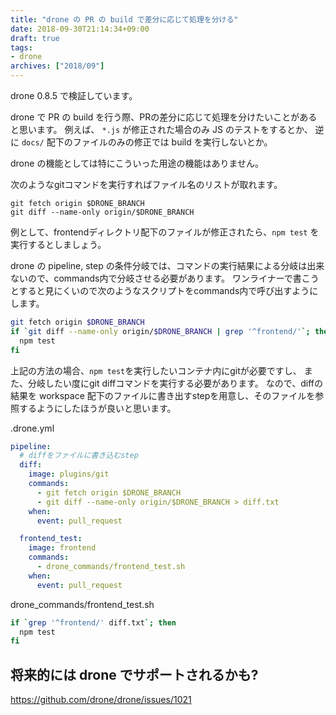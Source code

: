 ```yaml
---
title: "drone の PR の build で差分に応じて処理を分ける"
date: 2018-09-30T21:14:34+09:00
draft: true
tags:
- drone
archives: ["2018/09"]
---
```


drone 0.8.5 で検証しています。

drone で PR の build を行う際、PRの差分に応じて処理を分けたいことがあると思います。
例えば、 `*.js` が修正された場合のみ JS のテストをするとか、
逆に `docs/` 配下のファイルのみの修正では build を実行しないとか。

drone の機能としては特にこういった用途の機能はありません。

次のようなgitコマンドを実行すればファイル名のリストが取れます。

```
git fetch origin $DRONE_BRANCH
git diff --name-only origin/$DRONE_BRANCH
```

例として、frontendディレクトリ配下のファイルが修正されたら、`npm test` を実行するとしましょう。

drone の pipeline, step の条件分岐では、コマンドの実行結果による分岐は出来ないので、commands内で分岐させる必要があります。
ワンライナーで書こうとすると見にくいので次のようなスクリプトをcommands内で呼び出すようにします。

```sh
git fetch origin $DRONE_BRANCH
if `git diff --name-only origin/$DRONE_BRANCH | grep '^frontend/'`; then
  npm test
fi
```

上記の方法の場合、`npm test`を実行したいコンテナ内にgitが必要ですし、
また、分岐したい度にgit diffコマンドを実行する必要があります。
なので、diffの結果を workspace 配下のファイルに書き出すstepを用意し、そのファイルを参照するようにしたほうが良いと思います。

.drone.yml

```yaml
pipeline:
  # diffをファイルに書き込むstep
  diff:
    image: plugins/git
    commands:
      - git fetch origin $DRONE_BRANCH
      - git diff --name-only origin/$DRONE_BRANCH > diff.txt
    when:
      event: pull_request

  frontend_test:
    image: frontend
    commands:
      - drone_commands/frontend_test.sh
    when:
      event: pull_request
```

drone_commands/frontend_test.sh

```sh
if `grep '^frontend/' diff.txt`; then
  npm test
fi
```

## 将来的には drone でサポートされるかも?

https://github.com/drone/drone/issues/1021
